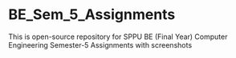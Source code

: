 # BE_Sem_5_Assignments

This is open-source repository for SPPU BE (Final Year) Computer Engineering Semester-5 Assignments with screenshots
